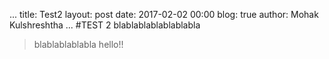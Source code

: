 ...
title: Test2
layout: post
date: 2017-02-02 00:00
blog: true
author: Mohak Kulshreshtha
...
#TEST 2
blablablablablablabla
>blablablablabla
hello!!
